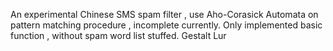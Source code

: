 An experimental Chinese SMS spam filter , use Aho-Corasick Automata on pattern matching procedure , incomplete currently.
Only implemented basic function , without spam word list stuffed.
Gestalt Lur
